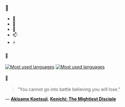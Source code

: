 ### 👋

- 🔭
- 🌱
- 💬
- 📫
- ⚡

#### 🧏

[![Most used languages](https://github-readme-stats-aynah.vercel.app/api/top-langs/?username=aynh&theme=solarized-dark&langs_count=6&layout=compact&hide_title=true)](https://github.com/anuraghazra/github-readme-stats#gh-dark-mode-only)
[![Most used languages](https://github-readme-stats-aynah.vercel.app/api/top-langs/?username=aynh&theme=solarized-light&langs_count=6&layout=compact&hide_title=true)](https://github.com/anuraghazra/github-readme-stats#gh-light-mode-only)

#### 💬

> "You cannot go into battle believing you will lose."

&mdash; [**Akisame Koetsuji**](https://myanimelist.net/character.php?q=Akisame%20Koetsuji&cat=character), [**Kenichi: The Mightiest Disciple**](https://myanimelist.net/search/all?q=Kenichi%3A%20The%20Mightiest%20Disciple&cat=all)
